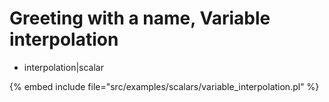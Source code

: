 # Greeting with a name, Variable interpolation

* interpolation|scalar

{% embed include file="src/examples/scalars/variable_interpolation.pl" %}



